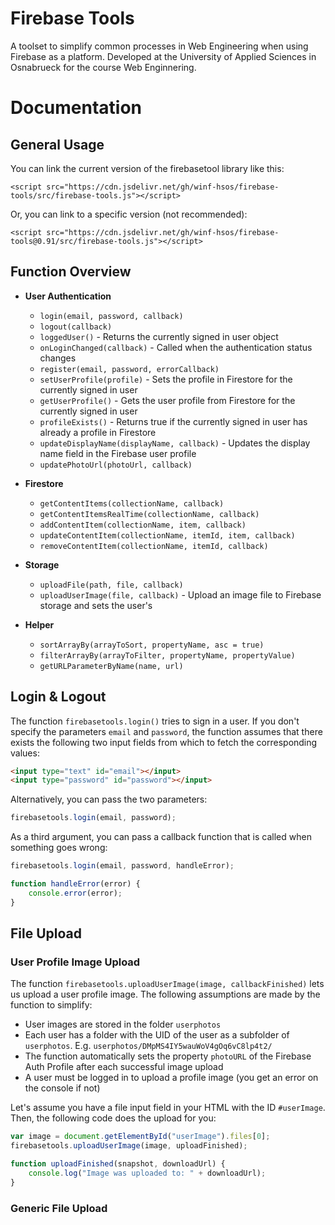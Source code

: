 # Firebase Tools
A toolset to simplify common processes in Web Engineering when using Firebase as a platform. Developed at the University of Applied Sciences in Osnabrueck for the course Web Enginnering.

# Documentation

## General Usage

You can link the current version of the firebasetool library like this:

`<script src="https://cdn.jsdelivr.net/gh/winf-hsos/firebase-tools/src/firebase-tools.js"></script>`

Or, you can link to a specific version (not recommended):

`<script src="https://cdn.jsdelivr.net/gh/winf-hsos/firebase-tools@0.91/src/firebase-tools.js"></script>`

## Function Overview

- **User Authentication**
    - `login(email, password, callback)`
    - `logout(callback)`
    - `loggedUser()` - Returns the currently signed in user object
    - `onLoginChanged(callback)` - Called when the authentication status changes
    - `register(email, password, errorCallback)`
    - `setUserProfile(profile)` - Sets the profile in Firestore for the currently signed in user
    - `getUserProfile()` - Gets the user profile from Firestore for the currently signed in user
    - `profileExists()` - Returns true if the currently signed in user has already a profile in Firestore
    - `updateDisplayName(displayName, callback)` - Updates the display name field in the Firebase user profile
    - `updatePhotoUrl(photoUrl, callback)`

- **Firestore**
    - `getContentItems(collectionName, callback)`
    - `getContentItemsRealTime(collectionName, callback)`
    - `addContentItem(collectionName, item, callback)`
    - `updateContentItem(collectionName, itemId, item, callback)`
    - `removeContentItem(collectionName, itemId, callback)`
    
- **Storage**
    - `uploadFile(path, file, callback)`
    - `uploadUserImage(file, callback)` - Upload an image file to Firebase storage and sets the user's

- **Helper**
    - `sortArrayBy(arrayToSort, propertyName, asc = true)`
    - `filterArrayBy(arrayToFilter, propertyName, propertyValue)`
    - `getURLParameterByName(name, url)`
 

## Login & Logout

The function `firebasetools.login()` tries to sign in a user. If you don't specify the parameters `email` and `password`, the function assumes that there exists the following two input fields from which to fetch the corresponding values:

```html
<input type="text" id="email"></input>
<input type="password" id="password"></input>
```

Alternatively, you can pass the two parameters:

```js
firebasetools.login(email, password);
```

As a third argument, you can pass a callback function that is called when something goes wrong:

```js
firebasetools.login(email, password, handleError);

function handleError(error) {
    console.error(error);
}
```

## File Upload

### User Profile Image Upload

The function `firebasetools.uploadUserImage(image, callbackFinished)` lets us upload a user profile image. The following assumptions are made by the function to simplify:

- User images are stored in the folder `userphotos`
- Each user has a folder with the UID of the user as a subfolder of `userphotos`. E.g. `userphotos/DMpMS4IY5wauWoV4gOq6vC8lp4t2/`
- The function automatically sets the property `photoURL` of the Firebase Auth Profile after each successful image upload
- A user must be logged in to upload a profile image (you get an error on the console if not)

Let's assume you have a file input field in your HTML with the ID `#userImage`. Then, the following code does the upload for you:

```js
var image = document.getElementById("userImage").files[0];
firebasetools.uploadUserImage(image, uploadFinished);

function uploadFinished(snapshot, downloadUrl) {
    console.log("Image was uploaded to: " + downloadUrl);
}
```

### Generic File Upload